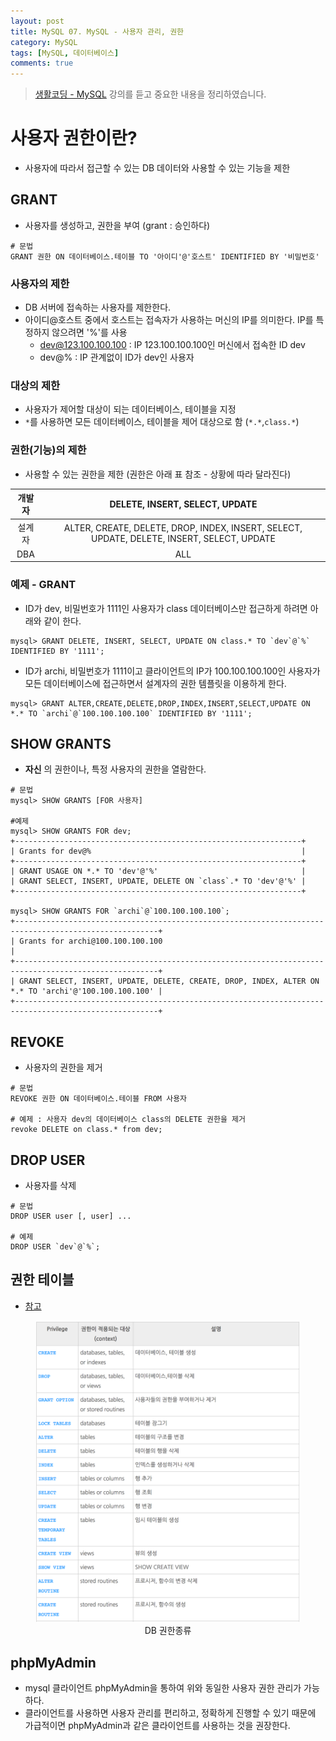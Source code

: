 ```yaml
---
layout: post
title: MySQL 07. MySQL - 사용자 관리, 권한
category: MySQL
tags: [MySQL, 데이터베이스]
comments: true
---
```

> [생활코딩 - MySQL](https://opentutorials.org/course/195) 강의를 듣고 중요한 내용을 정리하였습니다.    

# 사용자 권한이란?
- 사용자에 따라서 접근할 수 있는 DB 데이터와 사용할 수 있는 기능을 제한

## GRANT
- 사용자를 생성하고, 권한을 부여 (grant : 승인하다)

```shell
# 문법
GRANT 권한 ON 데이터베이스.테이블 TO '아이디'@'호스트' IDENTIFIED BY '비밀번호'
```
### 사용자의 제한
- DB 서버에 접속하는 사용자를 제한한다.
- 아이디@호스트 중에서 호스트는 접속자가 사용하는 머신의 IP를 의미한다. IP를 특정하지 않으려면 '%'를 사용
  - dev@123.100.100.100 : IP 123.100.100.100인 머신에서 접속한 ID dev
  - dev@% : IP 관계없이 ID가 dev인 사용자

### 대상의 제한
- 사용자가 제어할 대상이 되는 데이터베이스, 테이블을 지정
- `*`를 사용하면 모든 데이터베이스, 테이블을 제어 대상으로 함 (`*.*`,`class.*`)

### 권한(기능)의 제한
- 사용할 수 있는 권한을 제한 (권한은 아래 표 참조 - 상황에 따라 달라진다)

| 개발자 |                               DELETE, INSERT, SELECT, UPDATE                               |
|:------:|:------------------------------------------------------------------------------------------:|
| 설계자 | ALTER, CREATE, DELETE, DROP, INDEX, INSERT, SELECT, UPDATE, DELETE, INSERT, SELECT, UPDATE |
|   DBA  |                                             ALL                                            |

### 예제 - GRANT

- ID가 dev, 비밀번호가 1111인 사용자가 class 데이터베이스만 접근하게 하려면 아래와 같이 한다.

```shell
mysql> GRANT DELETE, INSERT, SELECT, UPDATE ON class.* TO `dev`@`%` IDENTIFIED BY '1111';

```

- ID가 archi, 비밀번호가 1111이고 클라이언트의 IP가 100.100.100.100인 사용자가 모든 데이터베이스에 접근하면서 설계자의 권한 템플릿을 이용하게 한다.

```shell
mysql> GRANT ALTER,CREATE,DELETE,DROP,INDEX,INSERT,SELECT,UPDATE ON *.* TO `archi`@`100.100.100.100` IDENTIFIED BY '1111';
```

## SHOW GRANTS
- __자신__ 의 권한이나, 특정 사용자의 권한을 열람한다.

```shell
# 문법
mysql> SHOW GRANTS [FOR 사용자]

#예제
mysql> SHOW GRANTS FOR dev;
+----------------------------------------------------------------+
| Grants for dev@%                                               |
+----------------------------------------------------------------+
| GRANT USAGE ON *.* TO 'dev'@'%'                                |
| GRANT SELECT, INSERT, UPDATE, DELETE ON `class`.* TO 'dev'@'%' |
+----------------------------------------------------------------+

mysql> SHOW GRANTS FOR `archi`@`100.100.100.100`;
+------------------------------------------------------------------------------------------------------+
| Grants for archi@100.100.100.100                                                                     |
+------------------------------------------------------------------------------------------------------+
| GRANT SELECT, INSERT, UPDATE, DELETE, CREATE, DROP, INDEX, ALTER ON *.* TO 'archi'@'100.100.100.100' |
+------------------------------------------------------------------------------------------------------+
```

## REVOKE
- 사용자의 권한을 제거

```shell
# 문법
REVOKE 권한 ON 데이터베이스.테이블 FROM 사용자

# 예제 : 사용자 dev의 데이터베이스 class의 DELETE 권한을 제거
revoke DELETE on class.* from dev;
```

## DROP USER
-  사용자를 삭제

```shell
# 문법
DROP USER user [, user] ...

# 예제
DROP USER `dev`@`%`;
```

## 권한 테이블
- [참고](https://opentutorials.org/course/195/1406)
<center>
 <figure>
 <img src="/assets/post-img/mysql/user_privileges.png" alt="views">
 <figcaption>DB 권한종류</figcaption>
 </figure>
 </center>

## phpMyAdmin
- mysql 클라이언트 phpMyAdmin을 통하여 위와 동일한 사용자 권한 관리가 가능하다.
- 클라이언트를 사용하면 사용자 관리를 편리하고, 정확하게 진행할 수 있기 때문에 가급적이면 phpMyAdmin과 같은 클라이언트를 사용하는 것을 권장한다.
